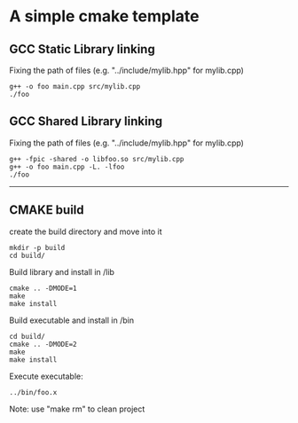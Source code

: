 # A simple cmake template


## GCC Static Library linking
Fixing the path of files (e.g. "../include/mylib.hpp" for mylib.cpp)
~~~
g++ -o foo main.cpp src/mylib.cpp
./foo
~~~

## GCC Shared Library linking
Fixing the path of files (e.g. "../include/mylib.hpp" for mylib.cpp)
~~~
g++ -fpic -shared -o libfoo.so src/mylib.cpp
g++ -o foo main.cpp -L. -lfoo
./foo
~~~
---
## CMAKE build
create the build directory and move into it
~~~
mkdir -p build
cd build/
~~~
Build library and install in /lib
~~~
cmake .. -DMODE=1
make
make install
~~~
Build executable and install in /bin
~~~
cd build/
cmake .. -DMODE=2
make
make install
~~~
Execute executable:
~~~
../bin/foo.x
~~~
Note: use "make rm" to clean project